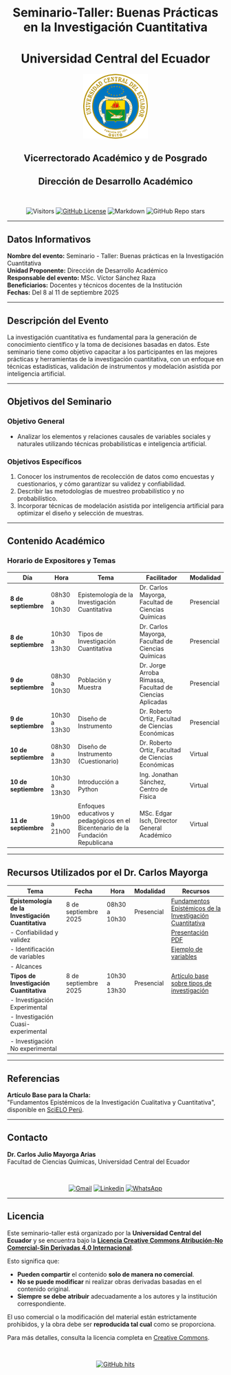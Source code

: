 <div align="center">
  <h1>Seminario-Taller: Buenas Prácticas en la Investigación Cuantitativa</h1>
  <h1>Universidad Central del Ecuador</h1>
  <img src="Assets/UCE.png" alt="Logo Universidad Central del Ecuador" width="150"/>  
  <h2>Vicerrectorado Académico y de Posgrado</h2>
  <h2>Dirección de Desarrollo Académico</h2>

<br>

![Visitors](https://api.visitorbadge.io/api/visitors?path=https%3A%2F%2Fgithub.com%2Fhenriquesebastiao%2Fbadges&label=Visitas%20Repositorio&countColor=%23EA4335&style=flat&labelStyle=none&left_color=green&right_color=green)
[![GitHub License](https://img.shields.io/github/license/henriquesebastiao/badges?color=blue)](https://github.com/henriquesebastiao/badges/blob/main/LICENSE)
![Markdown](https://img.shields.io/badge/Markdown-ffffff?style=flat&logo=markdown&logoColor=black)
![GitHub Repo stars](https://img.shields.io/github/stars/henriquesebastiao/badges)

</div>

---

## Datos Informativos

**Nombre del evento:** Seminario - Taller: Buenas prácticas en la Investigación Cuantitativa  
**Unidad Proponente:** Dirección de Desarrollo Académico  
**Responsable del evento:** MSc. Víctor Sánchez Raza  
**Beneficiarios:** Docentes y técnicos docentes de la Institución  
**Fechas:** Del 8 al 11 de septiembre 2025

---

## Descripción del Evento

La investigación cuantitativa es fundamental para la generación de conocimiento científico y la toma de decisiones basadas en datos. Este seminario tiene como objetivo capacitar a los participantes en las mejores prácticas y herramientas de la investigación cuantitativa, con un enfoque en técnicas estadísticas, validación de instrumentos y modelación asistida por inteligencia artificial.

---

## Objetivos del Seminario

### **Objetivo General**
- Analizar los elementos y relaciones causales de variables sociales y naturales utilizando técnicas probabilísticas e inteligencia artificial.

### **Objetivos Específicos**
1. Conocer los instrumentos de recolección de datos como encuestas y cuestionarios, y cómo garantizar su validez y confiabilidad.
2. Describir las metodologías de muestreo probabilístico y no probabilístico.
3. Incorporar técnicas de modelación asistida por inteligencia artificial para optimizar el diseño y selección de muestras.

---

## Contenido Académico

### **Horario de Expositores y Temas**

| **Día**         | **Hora**            | **Tema**                                               | **Facilitador**                                    | **Modalidad** |
|-----------------|---------------------|--------------------------------------------------------|--------------------------------------------------|---------------|
| **8 de septiembre** | 08h30 a 10h30       | Epistemología de la Investigación Cuantitativa         | Dr. Carlos Mayorga, Facultad de Ciencias Químicas | Presencial    |
| **8 de septiembre** | 10h30 a 13h30       | Tipos de Investigación Cuantitativa                     | Dr. Carlos Mayorga, Facultad de Ciencias Químicas | Presencial    |
| **9 de septiembre** | 08h30 a 10h30       | Población y Muestra                                   | Dr. Jorge Arroba Rimassa, Facultad de Ciencias Aplicadas | Presencial    |
| **9 de septiembre** | 10h30 a 13h30       | Diseño de Instrumento                                  | Dr. Roberto Ortiz, Facultad de Ciencias Económicas | Presencial    |
| **10 de septiembre**| 08h30 a 13h30       | Diseño de Instrumento (Cuestionario)                   | Dr. Roberto Ortiz, Facultad de Ciencias Económicas | Virtual       |
| **10 de septiembre**| 10h30 a 13h30       | Introducción a Python                                  | Ing. Jonathan Sánchez, Centro de Física           | Virtual       |
| **11 de septiembre**| 19h00 a 21h00       | Enfoques educativos y pedagógicos en el Bicentenario de la Fundación Republicana | MSc. Edgar Isch, Director General Académico       | Virtual       |

---

## **Recursos Utilizados por el Dr. Carlos Mayorga**

| **Tema**                             | **Fecha**               | **Hora**             | **Modalidad** | **Recursos**                                          |
|--------------------------------------|-------------------------|----------------------|---------------|------------------------------------------------------|
| **Epistemología de la Investigación Cuantitativa** | 8 de septiembre 2025    | 08h30 a 10h30        | Presencial    | [Fundamentos Epistémicos de la Investigación Cuantitativa](http://www.scielo.org.pe/scielo.php?script=sci_arttext&pid=S2223-25162019000100008) |
| - Confiabilidad y validez           |                         |                      |               | [Presentación PDF](notas/epistemologia_investigacion.pdf) |
| - Identificación de variables        |                         |                      |               | [Ejemplo de variables](notas/ejemplo_variables.pdf)  |
| - Alcances                           |                         |                      |               |                                                      |
| **Tipos de Investigación Cuantitativa** | 8 de septiembre 2025    | 10h30 a 13h30        | Presencial    | [Artículo base sobre tipos de investigación](articulos/tipos_investigacion.pdf) |
| - Investigación Experimental          |                         |                      |               |                                                      |
| - Investigación Cuasi-experimental    |                         |                      |               |                                                      |
| - Investigación No experimental       |                         |                      |               |                                                      |


---

## Referencias

**Artículo Base para la Charla:**  
"Fundamentos Epistémicos de la Investigación Cualitativa y Cuantitativa", disponible en [SciELO Perú](http://www.scielo.org.pe/scielo.php?script=sci_arttext&pid=S2223-25162019000100008).

---

## Contacto

**Dr. Carlos Julio Mayorga Arias**  
Facultad de Ciencias Químicas, Universidad Central del Ecuador  

<br>
<p align="center">
    <a href="mailto:cj.carlosjulio@gmail.com" target="_blank"><img alt="Gmail" src="https://img.shields.io/badge/Gmail-EA4335?style=flat&logo=gmail&logoColor=white"></a>
    <a href="https://www.linkedin.com/in/carlos-mayorga-85a14b63/" target="_blank"><img alt="Linkedin" src="https://img.shields.io/badge/LinkedIn-0A66C2?style=flat&logo=linkedin&logoColor=white"></a>
    <a href="https://wa.me/593998917401" target="_blank"><img alt="WhatsApp" src="https://img.shields.io/badge/WhatsApp-25D366?style=flat&logo=whatsapp&logoColor=white"></a>
</p>


---

## Licencia

Este seminario-taller está organizado por la **Universidad Central del Ecuador** y se encuentra bajo la [**Licencia Creative Commons Atribución-No Comercial-Sin Derivadas 4.0 Internacional**](https://creativecommons.org/licenses/by-nc-nd/4.0/).

Esto significa que:
- **Pueden compartir** el contenido **solo de manera no comercial**.
- **No se puede modificar** ni realizar obras derivadas basadas en el contenido original.
- **Siempre se debe atribuir** adecuadamente a los autores y la institución correspondiente.

El uso comercial o la modificación del material están estrictamente prohibidos, y la obra debe ser **reproducida tal cual** como se proporciona.

Para más detalles, consulta la licencia completa en [Creative Commons](https://creativecommons.org/licenses/by-nc-nd/4.0/).

<br>
<p align="center">
    <a href="https://github.com/Zexc4/Programming_Fundamentals" target="_blank"><img alt="GitHub hits" src="https://img.shields.io/github/last-commit/Zexc4/Programming_Fundamentals?label=profile%20updated&style=flat-square"></a>
</p>
